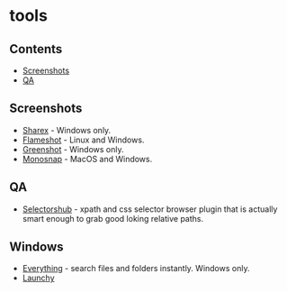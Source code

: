 # tools

## Contents
 * [Screenshots](#Screenshots)
 * [QA](#QA)

## Screenshots
 * [Sharex](https://getsharex.com/) - Windows only.
 * [Flameshot](https://github.com/flameshot-org/flameshot) - Linux and Windows.
 * [Greenshot](https://getgreenshot.org/) - Windows only.
 * [Monosnap](https://monosnap.com/download/mac) - MacOS and Windows.

## QA
 * [Selectorshub](https://selectorshub.com/) - xpath and css selector browser plugin that is actually smart enough to grab good loking relative paths.

## Windows
 * [Everything](https://www.voidtools.com/) - search files and folders instantly. Windows only.
 * [Launchy](https://www.launchy.net/)
